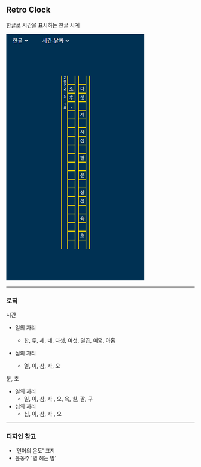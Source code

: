 ## Retro Clock

한글로 시간을 표시하는 한글 시계

![PreViewImage](./img/PreView.PNG)

<hr>

### 로직

시간

* 일의 자리
  * 한, 두, 세, 네, 다섯, 여섯, 일곱, 여덟, 아홉

* 십의 자리
  * 열, 이, 삼, 사, 오

분, 초

* 일의 자리
  * 일, 이, 삼, 사 , 오, 육, 칠, 팔, 구
* 십의 자리
  * 십, 이, 삼, 사 , 오

<hr>

### 디자인 참고

- '언어의 온도' 표지
- 윤동주 '별 헤는 밤'